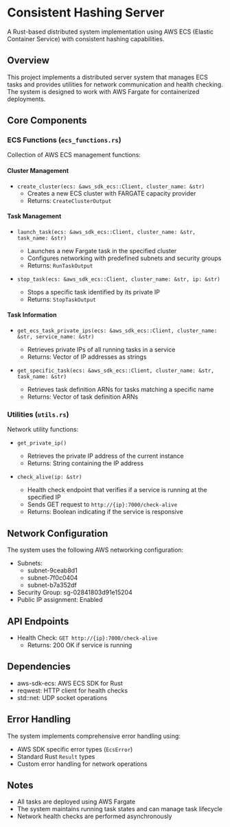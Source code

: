 # Consistent Hashing Server

A Rust-based distributed system implementation using AWS ECS (Elastic Container Service) with consistent hashing capabilities.

## Overview

This project implements a distributed server system that manages ECS tasks and provides utilities for network communication and health checking. The system is designed to work with AWS Fargate for containerized deployments.

## Core Components

### ECS Functions (`ecs_functions.rs`)

Collection of AWS ECS management functions:

#### Cluster Management
- `create_cluster(ecs: &aws_sdk_ecs::Client, cluster_name: &str)`
  - Creates a new ECS cluster with FARGATE capacity provider
  - Returns: `CreateClusterOutput`

#### Task Management
- `launch_task(ecs: &aws_sdk_ecs::Client, cluster_name: &str, task_name: &str)`
  - Launches a new Fargate task in the specified cluster
  - Configures networking with predefined subnets and security groups
  - Returns: `RunTaskOutput`

- `stop_task(ecs: &aws_sdk_ecs::Client, cluster_name: &str, ip: &str)`
  - Stops a specific task identified by its private IP
  - Returns: `StopTaskOutput`

#### Task Information
- `get_ecs_task_private_ips(ecs: &aws_sdk_ecs::Client, cluster_name: &str, service_name: &str)`
  - Retrieves private IPs of all running tasks in a service
  - Returns: Vector of IP addresses as strings

- `get_specific_task(ecs: &aws_sdk_ecs::Client, cluster_name: &str, task_name: &str)`
  - Retrieves task definition ARNs for tasks matching a specific name
  - Returns: Vector of task definition ARNs

### Utilities (`utils.rs`)

Network utility functions:

- `get_private_ip()`
  - Retrieves the private IP address of the current instance
  - Returns: String containing the IP address

- `check_alive(ip: &str)`
  - Health check endpoint that verifies if a service is running at the specified IP
  - Sends GET request to `http://{ip}:7000/check-alive`
  - Returns: Boolean indicating if the service is responsive

## Network Configuration

The system uses the following AWS networking configuration:
- Subnets: 
  - subnet-9ceab8d1
  - subnet-7f0c0404
  - subnet-b7a352df
- Security Group: sg-02841803d91e15204
- Public IP assignment: Enabled

## API Endpoints

- Health Check: `GET http://{ip}:7000/check-alive`
  - Returns: 200 OK if service is running

## Dependencies

- aws-sdk-ecs: AWS ECS SDK for Rust
- reqwest: HTTP client for health checks
- std::net: UDP socket operations

## Error Handling

The system implements comprehensive error handling using:
- AWS SDK specific error types (`EcsError`)
- Standard Rust `Result` types
- Custom error handling for network operations

## Notes

- All tasks are deployed using AWS Fargate
- The system maintains running task states and can manage task lifecycle
- Network health checks are performed asynchronously